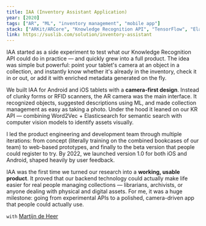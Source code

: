 ```yaml
---
title: IAA (Inventory Assistant Application)
year: [2020]
tags: ["AR", "ML", "inventory management", "mobile app"]
stack: ["ARKit/ARCore", "Knowledge Recognition API", "TensorFlow", "Elasticsearch", "REST API"]
link: https://suslib.com/solution/inventory-assistant
---
```


IAA started as a side experiment to test what our Knowledge Recognition API could do in practice — and quickly grew into a full product. The idea was simple but powerful: point your tablet's camera at an object in a collection, and instantly know whether it's already in the inventory, check it in or out, or add it with enriched metadata generated on the fly.

We built IAA for Android and iOS tablets with a **camera-first design**. Instead of clunky forms or RFID scanners, the AR camera was the main interface. It recognized objects, suggested descriptions using ML, and made collection management as easy as taking a photo. Under the hood it leaned on our KR API — combining Word2Vec + Elasticsearch for semantic search with computer vision models to identify assets visually.

I led the product engineering and development team through multiple iterations: from concept (literally training on the combined bookcases of our team) to web-based prototypes, and finally to the beta version that people could register to try. By 2022, we launched version 1.0 for both iOS and Android, shaped heavily by user feedback.

IAA was the first time we turned our research into a **working, usable product**. It proved that our backend technology could actually make life easier for real people managing collections — librarians, archivists, or anyone dealing with physical and digital assets. For me, it was a huge milestone: going from experimental APIs to a polished, camera-driven app that people could actually use.

`with` [Martijn de Heer](https://suslib.com)
